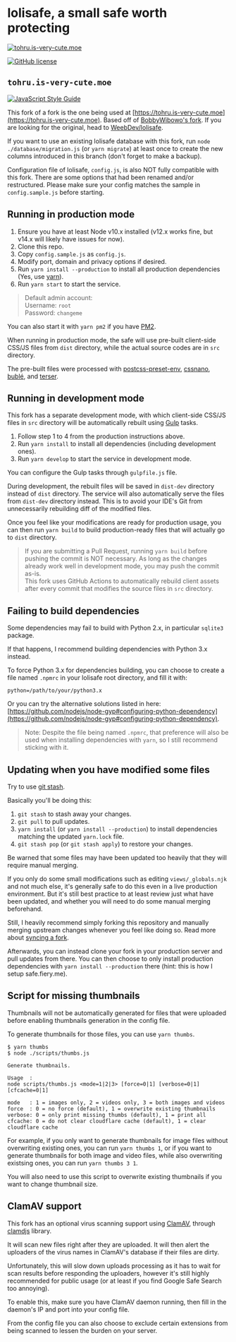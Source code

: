 # lolisafe, a small safe worth protecting

[![tohru.is-very-cute.moe](https://tohru.is-very-cute.moe/ZoivYbEW.png)](https://tohru.is-very-cute.moe)

[![GitHub license](https://img.shields.io/badge/license-MIT-blue.svg?style=flat-square)](https://raw.githubusercontent.com/WeebDev/lolisafe/master/LICENSE)

## `tohru.is-very-cute.moe`

[![JavaScript Style Guide](https://cdn.rawgit.com/standard/standard/master/badge.svg)](https://github.com/standard/standard)

This fork of a fork is the one being used at [https://tohru.is-very-cute.moe](https://tohru.is-very-cute.moe). Based off of [BobbyWibowo's fork](https://github.com/BobbyWibowo/lolisafe). If you are looking for the original, head to [WeebDev/lolisafe](https://github.com/WeebDev/lolisafe).

If you want to use an existing lolisafe database with this fork, run `node ./database/migration.js` (or `yarn migrate`) at least once to create the new columns introduced in this branch (don't forget to make a backup).

Configuration file of lolisafe, `config.js`, is also NOT fully compatible with this fork. There are some options that had been renamed and/or restructured. Please make sure your config matches the sample in `config.sample.js` before starting.

## Running in production mode

1. Ensure you have at least Node v10.x installed (v12.x works fine, but v14.x will likely have issues for now).
2. Clone this repo.
3. Copy `config.sample.js` as `config.js`.
4. Modify port, domain and privacy options if desired.
5. Run `yarn install --production` to install all production dependencies (Yes, use [yarn](https://yarnpkg.com)).
6. Run `yarn start` to start the service.

> Default admin account:  
> Username: `root`  
> Password: `changeme`

You can also start it with `yarn pm2` if you have [PM2](https://pm2.keymetrics.io/).

When running in production mode, the safe will use pre-built client-side CSS/JS files from `dist` directory, while the actual source codes are in `src` directory.

The pre-built files were processed with [postcss-preset-env](https://github.com/csstools/postcss-preset-env), [cssnano](https://github.com/cssnano/cssnano), [bublé](https://github.com/bublejs/buble), and [terser](https://github.com/terser/terser).

## Running in development mode

This fork has a separate development mode, with which client-side CSS/JS files in `src` directory will be automatically rebuilt using [Gulp](https://github.com/gulpjs/gulp#what-is-gulp) tasks.

1. Follow step 1 to 4 from the production instructions above.
2. Run `yarn install` to install all dependencies (including development ones).
3. Run `yarn develop` to start the service in development mode.

You can configure the Gulp tasks through `gulpfile.js` file.

During development, the rebuilt files will be saved in `dist-dev` directory instead of `dist` directory. The service will also automatically serve the files from `dist-dev` directory instead. This is to avoid your IDE's Git from unnecessarily rebuilding diff of the modified files.

Once you feel like your modifications are ready for production usage, you can then run `yarn build` to build production-ready files that will actually go to `dist` directory.

> If you are submitting a Pull Request, running `yarn build` before pushing the commit is NOT necessary. As long as the changes already work well in development mode, you may push the commit as-is.  
> This fork uses GitHub Actions to automatically rebuild client assets after every commit that modifies the source files in `src` directory.

## Failing to build dependencies

Some dependencies may fail to build with Python 2.x, in particular `sqlite3` package.

If that happens, I recommend building dependencies with Python 3.x instead.

To force Python 3.x for dependencies building, you can choose to create a file named `.npmrc` in your lolisafe root directory, and fill it with:

```none
python=/path/to/your/python3.x
```

Or you can try the alternative solutions listed in here: [https://github.com/nodejs/node-gyp#configuring-python-dependency](https://github.com/nodejs/node-gyp#configuring-python-dependency).

> Note: Despite the file being named `.npmrc`, that preference will also be used when installing dependencies with `yarn`, so I still recommend sticking with it.

## Updating when you have modified some files

Try to use [git stash](https://www.git-scm.com/docs/git-stash).

Basically you'll be doing this:

1. `git stash` to stash away your changes.
2. `git pull` to pull updates.
3. `yarn install` (or `yarn install --production`) to install dependencies matching the updated `yarn.lock` file.
4. `git stash pop` (or `git stash apply`) to restore your changes.

Be warned that some files may have been updated too heavily that they will require manual merging.

If you only do some small modifications such as editing `views/_globals.njk` and not much else, it's generally safe to do this even in a live production environment. But it's still best practice to at least review just what have been updated, and whether you will need to do some manual merging beforehand.

Still, I heavily recommend simply forking this repository and manually merging upstream changes whenever you feel like doing so. Read more about [syncing a fork](https://help.github.com/en/github/collaborating-with-issues-and-pull-requests/syncing-a-fork).

Afterwards, you can instead clone your fork in your production server and pull updates from there. You can then choose to only install production dependencies with `yarn install --production` there (hint: this is how I setup safe.fiery.me).

## Script for missing thumbnails

Thumbnails will not be automatically generated for files that were uploaded before enabling thumbnails generation in the config file.

To generate thumbnails for those files, you can use `yarn thumbs`.

```none
$ yarn thumbs
$ node ./scripts/thumbs.js

Generate thumbnails.

Usage  :
node scripts/thumbs.js <mode=1|2|3> [force=0|1] [verbose=0|1] [cfcache=0|1]

mode   : 1 = images only, 2 = videos only, 3 = both images and videos
force  : 0 = no force (default), 1 = overwrite existing thumbnails
verbose: 0 = only print missing thumbs (default), 1 = print all
cfcache: 0 = do not clear cloudflare cache (default), 1 = clear cloudflare cache
```

For example, if you only want to generate thumbnails for image files without overwriting existing ones, you can run `yarn thumbs 1`, or if you want to generate thumbnails for both image and video files, while also overwriting existsing ones, you can run `yarn thumbs 3 1`.

You will also need to use this script to overwrite existing thumbnails if you want to change thumbnail size.

## ClamAV support

This fork has an optional virus scanning support using [ClamAV](https://www.clamav.net/), through [clamdjs](https://github.com/NingLin-P/clamdjs) library.

It will scan new files right after they are uploaded. It will then alert the uploaders of the virus names in ClamAV's database if their files are dirty.

Unfortunately, this will slow down uploads processing as it has to wait for scan results before responding the uploaders, however it's still highly recommended for public usage (or at least if you find Google Safe Search too annoying).

To enable this, make sure you have ClamAV daemon running, then fill in the daemon's IP and port into your config file.

From the config file you can also choose to exclude certain extensions from being scanned to lessen the burden on your server.
